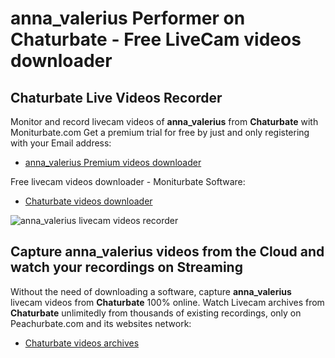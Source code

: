 # anna_valerius Performer on Chaturbate - Free LiveCam videos downloader

## Chaturbate Live Videos Recorder

Monitor and record livecam videos of **anna_valerius** from **Chaturbate** with Moniturbate.com
Get a premium trial for free by just and only registering with your Email address:
* [anna_valerius Premium videos downloader](https://moniturbate.com/request-demo-licence-key.html)

Free livecam videos downloader - Moniturbate Software:
* [Chaturbate videos downloader](https://moniturbate.com/moniturbate-download-software.html)

![anna_valerius livecam videos recorder](https://peachurnet.com/templates/moniturbate-software.png)


## Capture anna_valerius videos from the Cloud and watch your recordings on Streaming

Without the need of downloading a software, capture **anna_valerius** livecam videos from **Chaturbate** 100% online.
Watch Livecam archives from **Chaturbate** unlimitedly from thousands of existing recordings, only on Peachurbate.com and its websites network:
* [Chaturbate videos archives](https://peachurnet.com/)